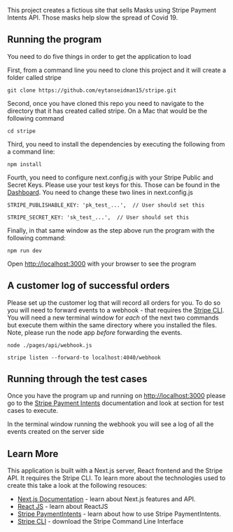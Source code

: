 This project creates a fictious site that sells Masks using Stripe Payment Intents API. Those masks help slow the spread of Covid 19.

## Running the program

You need to do five things in order to get the application to load

First, from a command line you need to clone this project and it will create a folder called stripe

```git clone https://github.com/eytanseidman15/stripe.git```

Second, once you have cloned this repo you need to navigate to the directory that it has created called stripe. On a Mac that would be the following command

```cd stripe```

Third, you need to install the dependencies by executing the following from a command line:

```npm install```

Fourth, you need to configure next.config.js with your Stripe Public and Secret Keys. Please use your test keys for this. Those can be found in the [Dashboard](https://dashboard.stripe.com/test/apikeys). You need to change these two lines in next.config.js

 ```STRIPE_PUBLISHABLE_KEY: 'pk_test_...',  // User should set this```
 
 ```STRIPE_SECRET_KEY: 'sk_test_...',  // User should set this```

Finally, in that same window as the step above run the program with the following command:

```npm run dev```

Open [http://localhost:3000](http://localhost:3000) with your browser to see the program

## A customer log of successful orders
Please set up the customer log that will record all orders for you. To do so you will need to forward events to a webhook - that requires the [Stripe CLI](https://stripe.com/docs/stripe-cli). You will need a new terminal window for *each* of the next two commands but execute them within the same directory where you installed the files. Note, please run the node app *before* forwarding the events.

```node ./pages/api/webhook.js```

```stripe listen --forward-to localhost:4040/webhook```


## Running through the test cases
Once you have the program up and running on [http://localhost:3000](http://localhost:3000) please go to the [Stripe Payment Intents](https://stripe.com/docs/payments/accept-a-payment) documentation and look at section for test cases to execute.

In the terminal window running the webhook you will see a log of all the events created on the server side

## Learn More
This application is built with a Next.js server, React frontend and the Stripe API. It requires the Stripe CLI. To learn more about the technologies used to create this take a look at the following resouces:

- [Next.js Documentation](https://nextjs.org/docs) - learn about Next.js features and API.
- [React JS](https://reactjs.org/tutorial/tutorial.html) - learn about ReactJS
- [Stripe PaymentIntents](https://stripe.com/docs/payments/accept-a-payment) - learn about how to use Stripe PaymentIntents.
- [Stripe CLI](https://stripe.com/docs/stripe-cli) - download the Stripe Command Line Interface
